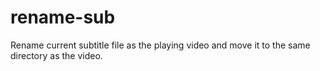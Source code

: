 # rename-sub
Rename current subtitle file as the playing video and move it to the same directory as the video.
